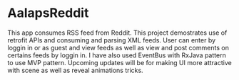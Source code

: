 # AalapsReddit
This app consumes RSS feed from Reddit. This project demostrates use of retrofit APIs and consuming and parsing XML feeds.
User can enter by loggin in or as guest and view feeds as well as view and post comments on certains feeds by loggin in.
I have also used EventBus with RxJava pattern to use MVP pattern. Upcoming updates will be for making UI more attractive with scene as well as reveal animations tricks.

